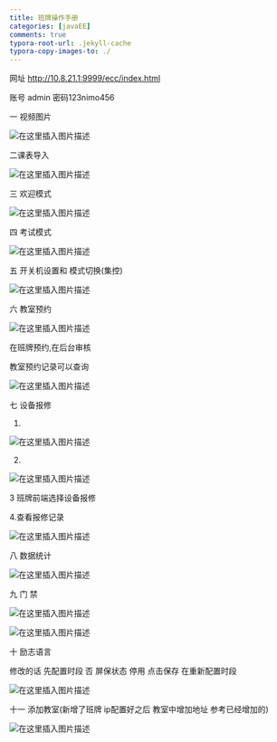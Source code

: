 ```yaml
---
title: 班牌操作手册
categories: [javaEE]
comments: true
typora-root-url: .jekyll-cache
typora-copy-images-to: ./
---
```


网址 <http://10.8.21.1:9999/ecc/index.html>

账号 admin   密码123nimo456

一 视频图片

![在这里插入图片描述](https://img-blog.csdnimg.cn/44c1f70ad3e841e78ade5a4e9abc18f8.png?x-oss-process=image/watermark,type_ZHJvaWRzYW5zZmFsbGJhY2s,shadow_50,text_Q1NETiBAd2FuZzE1MDI4MDI4NDE5,size_20,color_FFFFFF,t_70,g_se,x_16#pic_center)

二课表导入

![在这里插入图片描述](https://img-blog.csdnimg.cn/27ed89d43ccc41d6a72be80a965aaa9b.png?x-oss-process=image/watermark,type_ZHJvaWRzYW5zZmFsbGJhY2s,shadow_50,text_Q1NETiBAd2FuZzE1MDI4MDI4NDE5,size_20,color_FFFFFF,t_70,g_se,x_16#pic_center)



三 欢迎模式

![在这里插入图片描述](https://img-blog.csdnimg.cn/8865e5cb214542088eaa4d89d9d6fde6.png?x-oss-process=image/watermark,type_ZHJvaWRzYW5zZmFsbGJhY2s,shadow_50,text_Q1NETiBAd2FuZzE1MDI4MDI4NDE5,size_20,color_FFFFFF,t_70,g_se,x_16#pic_center)



四 考试模式

![在这里插入图片描述](https://img-blog.csdnimg.cn/3182ff38a07949169ecf1a248ed32e56.png?x-oss-process=image/watermark,type_ZHJvaWRzYW5zZmFsbGJhY2s,shadow_50,text_Q1NETiBAd2FuZzE1MDI4MDI4NDE5,size_20,color_FFFFFF,t_70,g_se,x_16#pic_center)

五 开关机设置和 模式切换(集控)

![在这里插入图片描述](https://img-blog.csdnimg.cn/7599707f85fc4bd09ecaebf44d058b58.png?x-oss-process=image/watermark,type_ZHJvaWRzYW5zZmFsbGJhY2s,shadow_50,text_Q1NETiBAd2FuZzE1MDI4MDI4NDE5,size_20,color_FFFFFF,t_70,g_se,x_16#pic_center)

六 教室预约

![在这里插入图片描述](https://img-blog.csdnimg.cn/6a26054e36f64cd196097098bd784140.png?x-oss-process=image/watermark,type_ZHJvaWRzYW5zZmFsbGJhY2s,shadow_50,text_Q1NETiBAd2FuZzE1MDI4MDI4NDE5,size_20,color_FFFFFF,t_70,g_se,x_16#pic_center)

在班牌预约,在后台审核



教室预约记录可以查询

![在这里插入图片描述](https://img-blog.csdnimg.cn/bede633d8aa24f8b9c5064309b20f097.png?x-oss-process=image/watermark,type_ZHJvaWRzYW5zZmFsbGJhY2s,shadow_50,text_Q1NETiBAd2FuZzE1MDI4MDI4NDE5,size_20,color_FFFFFF,t_70,g_se,x_16#pic_center)

七 设备报修

1.

![在这里插入图片描述](https://img-blog.csdnimg.cn/9938c2fc2e674b7aaffe2dc79678b05d.png?x-oss-process=image/watermark,type_ZHJvaWRzYW5zZmFsbGJhY2s,shadow_50,text_Q1NETiBAd2FuZzE1MDI4MDI4NDE5,size_20,color_FFFFFF,t_70,g_se,x_16#pic_center)

2.

![在这里插入图片描述](https://img-blog.csdnimg.cn/32df8c996e304b739a2499a628d4bad4.png?x-oss-process=image/watermark,type_ZHJvaWRzYW5zZmFsbGJhY2s,shadow_50,text_Q1NETiBAd2FuZzE1MDI4MDI4NDE5,size_20,color_FFFFFF,t_70,g_se,x_16#pic_center)

3 班牌前端选择设备报修

4.查看报修记录

![在这里插入图片描述](https://img-blog.csdnimg.cn/b7360a09bb9040ae8eb826242d656c3d.png?x-oss-process=image/watermark,type_ZHJvaWRzYW5zZmFsbGJhY2s,shadow_50,text_Q1NETiBAd2FuZzE1MDI4MDI4NDE5,size_20,color_FFFFFF,t_70,g_se,x_16#pic_center)

八 数据统计

![在这里插入图片描述](https://img-blog.csdnimg.cn/728712299a704295960a69e6504d8905.png?x-oss-process=image/watermark,type_ZHJvaWRzYW5zZmFsbGJhY2s,shadow_50,text_Q1NETiBAd2FuZzE1MDI4MDI4NDE5,size_20,color_FFFFFF,t_70,g_se,x_16#pic_center)

九 门 禁

![在这里插入图片描述](https://img-blog.csdnimg.cn/ae8599038bc0435fb0eaff8d84c1e747.png?x-oss-process=image/watermark,type_ZHJvaWRzYW5zZmFsbGJhY2s,shadow_50,text_Q1NETiBAd2FuZzE1MDI4MDI4NDE5,size_20,color_FFFFFF,t_70,g_se,x_16#pic_center)



![在这里插入图片描述](https://img-blog.csdnimg.cn/26bf9af683094c7aa0339b88daafd322.png?x-oss-process=image/watermark,type_ZHJvaWRzYW5zZmFsbGJhY2s,shadow_50,text_Q1NETiBAd2FuZzE1MDI4MDI4NDE5,size_20,color_FFFFFF,t_70,g_se,x_16#pic_center)



十 励志语言

修改的话 先配置时段 否 屏保状态 停用 点击保存 在重新配置时段

![在这里插入图片描述](https://img-blog.csdnimg.cn/b5bcf3aec01442bd916172e9c46a17ea.png?x-oss-process=image/watermark,type_ZHJvaWRzYW5zZmFsbGJhY2s,shadow_50,text_Q1NETiBAd2FuZzE1MDI4MDI4NDE5,size_20,color_FFFFFF,t_70,g_se,x_16#pic_center)



十一 添加教室(新增了班牌 ip配置好之后 教室中增加地址 参考已经增加的)

![在这里插入图片描述](https://img-blog.csdnimg.cn/00059510d1e04b898a25cbed1341c762.png?x-oss-process=image/watermark,type_ZHJvaWRzYW5zZmFsbGJhY2s,shadow_50,text_Q1NETiBAd2FuZzE1MDI4MDI4NDE5,size_20,color_FFFFFF,t_70,g_se,x_16#pic_center)